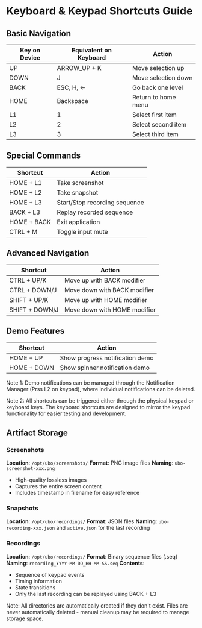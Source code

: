 # Keyboard & Keypad Shortcuts Guide

## Basic Navigation
| Key on Device | Equivalent on Keyboard | Action |
|----------|-----------------|---------|
| UP | ARROW_UP  + K | Move selection up |
| DOWN | J | Move selection down |
| BACK | ESC, H, ← | Go back one level |
| HOME | Backspace | Return to home menu |
| L1 | 1 | Select first item |
| L2 | 2 | Select second item |
| L3 | 3 | Select third item |

## Special Commands
| Shortcut | Action |
|----------|---------|
| HOME + L1 | Take screenshot |
| HOME + L2 | Take snapshot |
| HOME + L3 | Start/Stop recording sequence |
| BACK + L3 | Replay recorded sequence |
| HOME + BACK | Exit application |
| CTRL + M | Toggle input mute |

## Advanced Navigation
| Shortcut | Action |
|----------|---------|
| CTRL + UP/K | Move up with BACK modifier |
| CTRL + DOWN/J | Move down with BACK modifier |
| SHIFT + UP/K | Move up with HOME modifier |
| SHIFT + DOWN/J | Move down with HOME modifier |

## Demo Features
| Shortcut | Action |
|----------|---------|
| HOME + UP | Show progress notification demo |
| HOME + DOWN | Show spinner notification demo |

Note 1: Demo notifications can be managed through the Notification Manager (Prss L2 on keypad), where individual notifications can be deleted.

Note 2: All shortcuts can be triggered either through the physical keypad or keyboard keys. The keyboard shortcuts are designed to mirror the keypad functionality for easier testing and development.

## Artifact Storage

### Screenshots
**Location**: `/opt/ubo/screenshots/`
**Format**: PNG image files
**Naming**: `ubo-screenshot-xxx.png`
- High-quality lossless images
- Captures the entire screen content
- Includes timestamp in filename for easy reference

### Snapshots
**Location**: `/opt/ubo/recordings/`
**Format**: JSON files
**Naming**: `ubo-recording-xxx.json` and `active.json` for the last recording


### Recordings
**Location**: `/opt/ubo/recordings/`
**Format**: Binary sequence files (.seq)
**Naming**: `recording_YYYY-MM-DD_HH-MM-SS.seq`
**Contents**:
- Sequence of keypad events
- Timing information
- State transitions
- Only the last recording can be replayed using BACK + L3

Note: All directories are automatically created if they don't exist. Files are never automatically deleted - manual cleanup may be required to manage storage space.